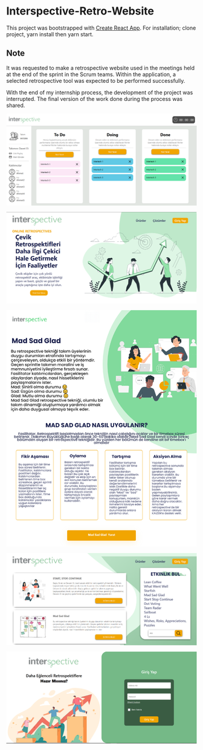 # Interspective-Retro-Website

This project was bootstrapped with [Create React App](https://github.com/facebook/create-react-app).
For installation; clone project, yarn install then yarn start.

## Note

It was requested to make a retrospective website used in the meetings held at the end of the sprint in the Scrum teams. Within the application, a selected retrospective tool was expected to be performed successfully.

With the end of my internship process, the development of the project was interrupted. The final version of the work done during the process was shared.


![Retro](./image/retro.PNG)

![anasayfa](./image/anasayfa.PNG)

![MadSadGlad](./image/madsadglad.PNG)

![Ürünler](./image/ürünler.PNG)

![Login](./image/login.PNG)
